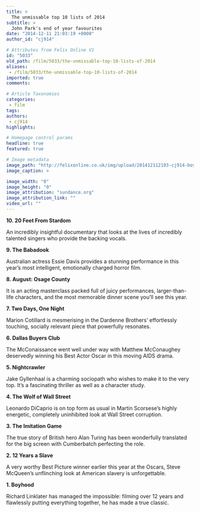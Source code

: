 ```yaml
---
title: >
  The unmissable top 10 lists of 2014
subtitle: >
  John Park's end of year favourites
date: "2014-12-11 21:03:19 +0000"
author_id: "cj914"

# Attributes from Felix Online V1
id: "5033"
old_path: /film/5033/the-unmissable-top-10-lists-of-2014
aliases:
 - /film/5033/the-unmissable-top-10-lists-of-2014
imported: true
comments:

# Article Taxonomies
categories:
 - film
tags:
authors:
 - cj914
highlights:

# Homepage control params
headline: true
featured: true

# Image metadata
image_path: "http://felixonline.co.uk/img/upload/201412112103-cj914-boyhood-1.jpg"
image_caption: >

image_width: "0"
image_height: "0"
image_attribution: "sundance.org"
image_attribution_link: ""
video_url: ""
---
```


__10. 20 Feet From Stardom__

An incredibly insightful documentary that looks at the lives of incredibly talented singers who provide the backing vocals.

__9. The Babadook__

Australian actress Essie Davis provides a stunning performance in this year’s most intelligent, emotionally charged horror film.

__8. August: Osage County__

It is an acting masterclass packed full of juicy performances, larger-than-life characters, and the most memorable dinner scene you’ll see this year.

__7. Two Days, One Night__

Marion Cotillard is mesmerising in the Dardenne Brothers’ effortlessly touching, socially relevant piece that powerfully resonates.

__6. Dallas Buyers Club__

The McConaissance went well under way with Matthew McConaughey deservedly winning his Best Actor Oscar in this moving AIDS drama.

__5. Nightcrawler__

Jake Gyllenhaal is a charming sociopath who wishes to make it to the very top. It’s a fascinating thriller as well as a character study.

__4. The Wolf of Wall Street__

Leonardo DiCaprio is on top form as usual in Martin Scorsese’s highly energetic, completely uninhibited look at Wall Street corruption.

__3. The Imitation Game__

The true story of British hero Alan Turing has been wonderfully translated for the big screen with Cumberbatch perfecting the role.

__2. 12 Years a Slave__

A very worthy Best Picture winner earlier this year at the Oscars, Steve McQueen’s unflinching look at American slavery is unforgettable.

__1. Boyhood__

Richard Linklater has managed the impossible: filming over 12 years and flawlessly putting everything together, he has made a true classic.
